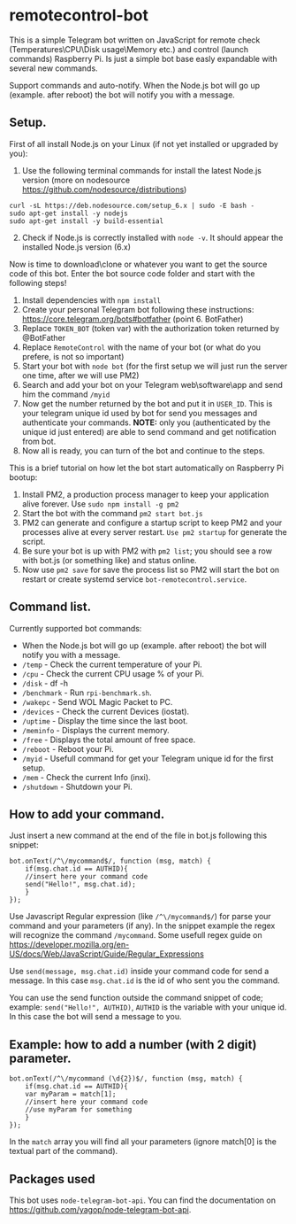 # remotecontrol-bot

This is a simple Telegram bot written on JavaScript for remote check (Temperatures\CPU\Disk usage\Memory etc.) and control (launch commands) Raspberry Pi. Is just a simple bot base easly expandable with several new commands.

Support commands and auto-notify. When the Node.js bot will go up (example. after reboot) the bot will notify you with a message.

## Setup.

First of all install Node.js on your Linux (if not yet installed or upgraded by you):

1. Use the following terminal commands for install the latest Node.js version (more on nodesource https://github.com/nodesource/distributions)

```
curl -sL https://deb.nodesource.com/setup_6.x | sudo -E bash -
sudo apt-get install -y nodejs
sudo apt-get install -y build-essential
```

2. Check if Node.js is correctly installed with `node -v`. It should appear the installed Node.js version (6.x)

Now is time to download\clone or whatever you want to get the source code of this bot. Enter the bot source code folder and start with the following steps!

1. Install dependencies with `npm install`
2. Create your personal Telegram bot following these instructions: https://core.telegram.org/bots#botfather (point 6. BotFather)
3. Replace `TOKEN_BOT` (token var) with the authorization token returned by @BotFather
4. Replace `RemoteControl` with the name of your bot (or what do you prefere, is not so important)
5. Start your bot with `node bot` (for the first setup we will just run the server one time, after we will use PM2)
6. Search and add your bot on your Telegram web\software\app and send him the command `/myid`
7. Now get the number returned by the bot and put it in `USER_ID`. This is your telegram unique id used by bot for send you messages and authenticate your commands.
**NOTE:** only you (authenticated by the unique id just entered) are able to send command and get notification from bot.
8. Now all is ready, you can turn of the bot and continue to the steps.

This is a brief tutorial on how let the bot start automatically on Raspberry Pi bootup:

1. Install PM2, a production process manager to keep your application alive forever. Use `sudo npm install -g pm2`
2. Start the bot with the command `pm2 start bot.js`
3. PM2 can generate and configure a startup script to keep PM2 and your processes alive at every server restart. `Use pm2 startup` for generate the script.
4. Be sure your bot is up with PM2 with `pm2 list`; you should see a row with bot.js (or something like) and status online.
5. Now use `pm2 save` for save the process list so PM2 will start the bot on restart or create systemd service <code>bot-remotecontrol.service</code>.


## Command list.

Currently supported bot commands:

- When the Node.js bot will go up (example. after reboot) the bot will notify you with a message.
- `/temp` - Check the current temperature of your Pi.
- `/cpu` - Check the current CPU usage % of your Pi.
- `/disk` - df -h
- `/benchmark` - Run <code>rpi-benchmark.sh</code>.
- `/wakepc` - Send WOL Magic Packet to PC.
- `/devices` - Check the current Devices (iostat).
- `/uptime` - Display the time since the last boot.
- `/meminfo` - Displays the current memory.
- `/free` - Displays the total amount of free space.
- `/reboot` - Reboot your Pi.
- `/myid` - Usefull command for get your Telegram unique id for the first setup.
- `/mem` - Check the current Info (inxi).
- `/shutdown` - Shutdown your Pi.


## How to add your command.

Just insert a new command at the end of the file in bot.js following this snippet:

```
bot.onText(/^\/mycommand$/, function (msg, match) {
	if(msg.chat.id == AUTHID){
    //insert here your command code
    send("Hello!", msg.chat.id);
	}
});
```

Use Javascript Regular expression (like `/^\/mycommand$/`) for parse your command and your parameters (if any). In the snippet example the regex will recognize the command `/mycommand`. Some usefull regex guide on https://developer.mozilla.org/en-US/docs/Web/JavaScript/Guide/Regular_Expressions

Use `send(message, msg.chat.id)` inside your command code for send a message. In this case `msg.chat.id` is the id of who sent you the command.

You can use the send function outside the command snippet of code; example: `send("Hello!", AUTHID)`, `AUTHID` is the variable with your unique id. In this case the bot will send a message to you.

## Example: how to add a number (with 2 digit) parameter.

```
bot.onText(/^\/mycommand (\d{2})$/, function (msg, match) {
	if(msg.chat.id == AUTHID){
    var myParam = match[1];
    //insert here your command code
    //use myParam for something
	}
});
```

In the `match` array you will find all your parameters (ignore match[0] is the textual part of the command).

## Packages used

This bot uses `node-telegram-bot-api`. You can find the documentation on https://github.com/yagop/node-telegram-bot-api.
